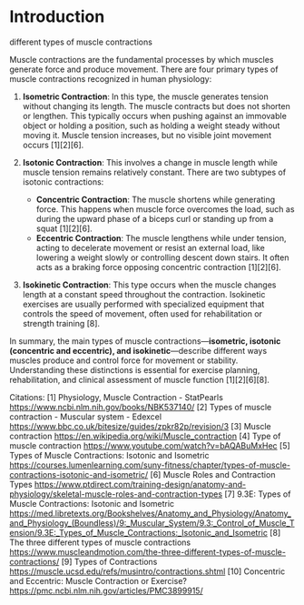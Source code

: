 # Introduction #

different types of muscle contractions

Muscle contractions are the fundamental processes by which muscles generate force and produce movement. There are four primary types of muscle contractions recognized in human physiology:

1. **Isometric Contraction**: In this type, the muscle generates tension without changing its length. The muscle contracts but does not shorten or lengthen. This typically occurs when pushing against an immovable object or holding a position, such as holding a weight steady without moving it. Muscle tension increases, but no visible joint movement occurs [1][2][6].

2. **Isotonic Contraction**: This involves a change in muscle length while muscle tension remains relatively constant. There are two subtypes of isotonic contractions:
   - **Concentric Contraction**: The muscle shortens while generating force. This happens when muscle force overcomes the load, such as during the upward phase of a biceps curl or standing up from a squat [1][2][6].
   - **Eccentric Contraction**: The muscle lengthens while under tension, acting to decelerate movement or resist an external load, like lowering a weight slowly or controlling descent down stairs. It often acts as a braking force opposing concentric contraction [1][2][6].

3. **Isokinetic Contraction**: This type occurs when the muscle changes length at a constant speed throughout the contraction. Isokinetic exercises are usually performed with specialized equipment that controls the speed of movement, often used for rehabilitation or strength training [8].

In summary, the main types of muscle contractions—**isometric, isotonic (concentric and eccentric), and isokinetic**—describe different ways muscles produce and control force for movement or stability. Understanding these distinctions is essential for exercise planning, rehabilitation, and clinical assessment of muscle function [1][2][6][8].

Citations:
[1] Physiology, Muscle Contraction - StatPearls https://www.ncbi.nlm.nih.gov/books/NBK537140/
[2] Types of muscle contraction - Muscular system - Edexcel https://www.bbc.co.uk/bitesize/guides/zpkr82p/revision/3
[3] Muscle contraction https://en.wikipedia.org/wiki/Muscle_contraction
[4] Type of muscle contraction https://www.youtube.com/watch?v=bAQABuMxHec
[5] Types of Muscle Contractions: Isotonic and Isometric https://courses.lumenlearning.com/suny-fitness/chapter/types-of-muscle-contractions-isotonic-and-isometric/
[6] Muscle Roles and Contraction Types https://www.ptdirect.com/training-design/anatomy-and-physiology/skeletal-muscle-roles-and-contraction-types
[7] 9.3E: Types of Muscle Contractions: Isotonic and Isometric https://med.libretexts.org/Bookshelves/Anatomy_and_Physiology/Anatomy_and_Physiology_(Boundless)/9:_Muscular_System/9.3:_Control_of_Muscle_Tension/9.3E:_Types_of_Muscle_Contractions:_Isotonic_and_Isometric
[8] The three different types of muscle contractions https://www.muscleandmotion.com/the-three-different-types-of-muscle-contractions/
[9] Types of Contractions https://muscle.ucsd.edu/refs/musintro/contractions.shtml
[10] Concentric and Eccentric: Muscle Contraction or Exercise? https://pmc.ncbi.nlm.nih.gov/articles/PMC3899915/



